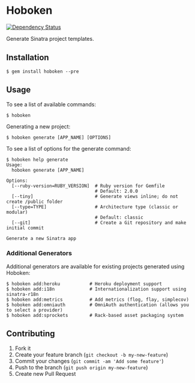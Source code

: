 # Hoboken

[![Dependency Status](https://gemnasium.com/bnadlerjr/hoboken.png)](https://gemnasium.com/bnadlerjr/hoboken)

Generate Sinatra project templates.

## Installation

    $ gem install hoboken --pre

## Usage

To see a list of available commands:

    $ hoboken

Generating a new project:

    $ hoboken generate [APP_NAME] [OPTIONS]

To see a list of options for the generate command:

    $ hoboken help generate
    Usage:
      hoboken generate [APP_NAME]

    Options:
      [--ruby-version=RUBY_VERSION]  # Ruby version for Gemfile
                                     # Default: 2.0.0
      [--tiny]                       # Generate views inline; do not create /public folder
      [--type=TYPE]                  # Architecture type (classic or modular)
                                     # Default: classic
      [--git]                        # Create a Git repository and make initial commit

    Generate a new Sinatra app

### Additional Generators

Additional generators are available for existing projects generated using Hoboken:

    $ hoboken add:heroku           # Heroku deployment support
    $ hoboken add:i18n             # Internationalization support using sinatra-r18n
    $ hoboken add:metrics          # Add metrics (flog, flay, simplecov)
    $ hoboken add:omniauth         # OmniAuth authentication (allows you to select a provider)
    $ hoboken add:sprockets        # Rack-based asset packaging system

## Contributing

1. Fork it
2. Create your feature branch (`git checkout -b my-new-feature`)
3. Commit your changes (`git commit -am 'Add some feature'`)
4. Push to the branch (`git push origin my-new-feature`)
5. Create new Pull Request

